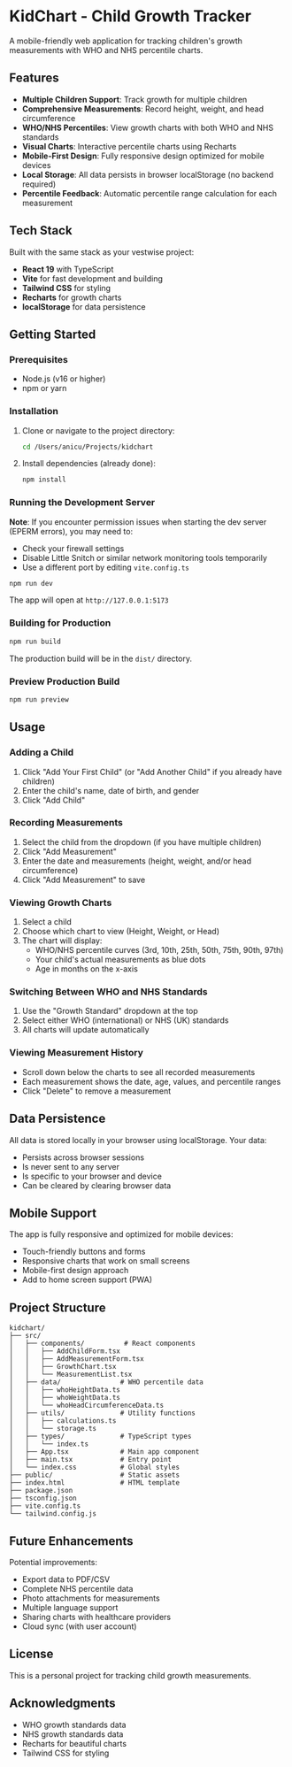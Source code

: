 # KidChart - Child Growth Tracker

A mobile-friendly web application for tracking children's growth measurements with WHO and NHS percentile charts.

## Features

- **Multiple Children Support**: Track growth for multiple children
- **Comprehensive Measurements**: Record height, weight, and head circumference
- **WHO/NHS Percentiles**: View growth charts with both WHO and NHS standards
- **Visual Charts**: Interactive percentile charts using Recharts
- **Mobile-First Design**: Fully responsive design optimized for mobile devices
- **Local Storage**: All data persists in browser localStorage (no backend required)
- **Percentile Feedback**: Automatic percentile range calculation for each measurement

## Tech Stack

Built with the same stack as your vestwise project:

- **React 19** with TypeScript
- **Vite** for fast development and building
- **Tailwind CSS** for styling
- **Recharts** for growth charts
- **localStorage** for data persistence

## Getting Started

### Prerequisites

- Node.js (v16 or higher)
- npm or yarn

### Installation

1. Clone or navigate to the project directory:
   ```bash
   cd /Users/anicu/Projects/kidchart
   ```

2. Install dependencies (already done):
   ```bash
   npm install
   ```

### Running the Development Server

**Note**: If you encounter permission issues when starting the dev server (EPERM errors), you may need to:
- Check your firewall settings
- Disable Little Snitch or similar network monitoring tools temporarily
- Use a different port by editing `vite.config.ts`

```bash
npm run dev
```

The app will open at `http://127.0.0.1:5173`

### Building for Production

```bash
npm run build
```

The production build will be in the `dist/` directory.

### Preview Production Build

```bash
npm run preview
```

## Usage

### Adding a Child

1. Click "Add Your First Child" (or "Add Another Child" if you already have children)
2. Enter the child's name, date of birth, and gender
3. Click "Add Child"

### Recording Measurements

1. Select the child from the dropdown (if you have multiple children)
2. Click "Add Measurement"
3. Enter the date and measurements (height, weight, and/or head circumference)
4. Click "Add Measurement" to save

### Viewing Growth Charts

1. Select a child
2. Choose which chart to view (Height, Weight, or Head)
3. The chart will display:
   - WHO/NHS percentile curves (3rd, 10th, 25th, 50th, 75th, 90th, 97th)
   - Your child's actual measurements as blue dots
   - Age in months on the x-axis

### Switching Between WHO and NHS Standards

1. Use the "Growth Standard" dropdown at the top
2. Select either WHO (international) or NHS (UK) standards
3. All charts will update automatically

### Viewing Measurement History

- Scroll down below the charts to see all recorded measurements
- Each measurement shows the date, age, values, and percentile ranges
- Click "Delete" to remove a measurement

## Data Persistence

All data is stored locally in your browser using localStorage. Your data:
- Persists across browser sessions
- Is never sent to any server
- Is specific to your browser and device
- Can be cleared by clearing browser data

## Mobile Support

The app is fully responsive and optimized for mobile devices:
- Touch-friendly buttons and forms
- Responsive charts that work on small screens
- Mobile-first design approach
- Add to home screen support (PWA)

## Project Structure

```
kidchart/
├── src/
│   ├── components/          # React components
│   │   ├── AddChildForm.tsx
│   │   ├── AddMeasurementForm.tsx
│   │   ├── GrowthChart.tsx
│   │   └── MeasurementList.tsx
│   ├── data/               # WHO percentile data
│   │   ├── whoHeightData.ts
│   │   ├── whoWeightData.ts
│   │   └── whoHeadCircumferenceData.ts
│   ├── utils/              # Utility functions
│   │   ├── calculations.ts
│   │   └── storage.ts
│   ├── types/              # TypeScript types
│   │   └── index.ts
│   ├── App.tsx             # Main app component
│   ├── main.tsx            # Entry point
│   └── index.css           # Global styles
├── public/                 # Static assets
├── index.html              # HTML template
├── package.json
├── tsconfig.json
├── vite.config.ts
└── tailwind.config.js
```

## Future Enhancements

Potential improvements:
- Export data to PDF/CSV
- Complete NHS percentile data
- Photo attachments for measurements
- Multiple language support
- Sharing charts with healthcare providers
- Cloud sync (with user account)

## License

This is a personal project for tracking child growth measurements.

## Acknowledgments

- WHO growth standards data
- NHS growth standards data
- Recharts for beautiful charts
- Tailwind CSS for styling
